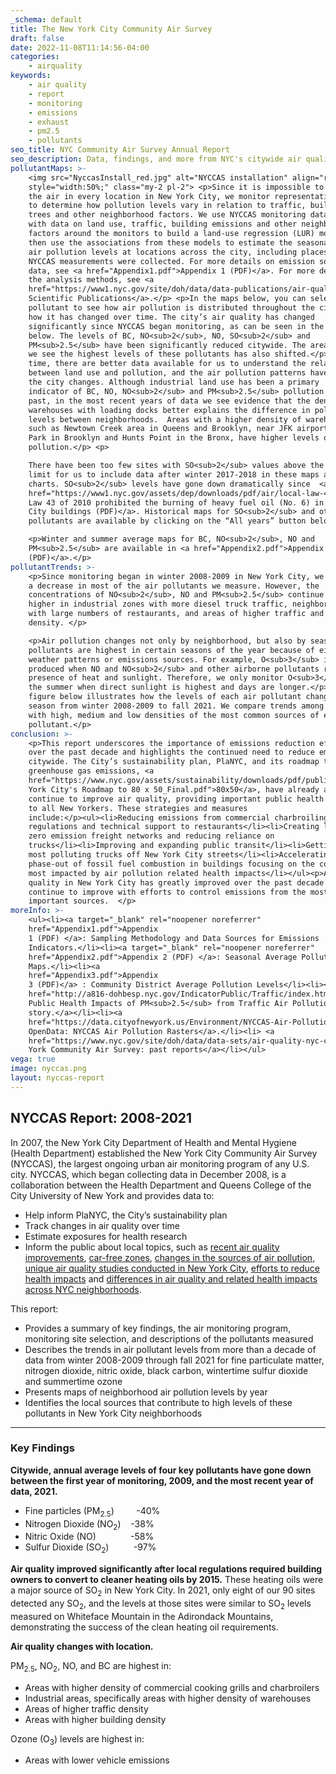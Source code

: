```yaml
---
_schema: default
title: The New York City Community Air Survey
draft: false
date: 2022-11-08T11:14:56-04:00
categories:
    - airquality
keywords:
    - air quality
    - report
    - monitoring
    - emissions
    - exhaust
    - pm2.5
    - pollutants
seo_title: NYC Community Air Survey Annual Report
seo_description: Data, findings, and more from NYC's citywide air quality monitoring program.
pollutantMaps: >-
    <img src="NyccasInstall_red.jpg" alt="NYCCAS installation" align="right"
    style="width:50%;" class="my-2 pl-2"> <p>Since it is impossible to sample
    the air in every location in New York City, we monitor representative sites
    to determine how pollution levels vary in relation to traffic, buildings,
    trees and other neighborhood factors. We use NYCCAS monitoring data along
    with data on land use, traffic, building emissions and other neighborhood
    factors around the monitors to build a land-use regression (LUR) model. We
    then use the associations from these models to estimate the seasonal average
    air pollution levels at locations across the city, including places where no
    NYCCAS measurements were collected. For more details on emission source
    data, see <a href="Appendix1.pdf">Appendix 1 (PDF)</a>. For more details on
    the analysis methods, see <a
    href="https://www1.nyc.gov/site/doh/data/data-publications/air-quality-nyc-community-air-survey.page#nyccas-pubs">NYCCAS
    Scientific Publications</a>.</p> <p>In the maps below, you can select a
    pollutant to see how air pollution is distributed throughout the city and
    how it has changed over time. The city’s air quality has changed
    significantly since NYCCAS began monitoring, as can be seen in the maps
    below. The levels of BC, NO<sub>2</sub>, NO, SO<sub>2</sub> and
    PM<sub>2.5</sub> have been significantly reduced citywide. The areas where
    we see the highest levels of these pollutants has also shifted.</p> <p>Over
    time, there are better data available for us to understand the relationships
    between land use and pollution, and the air pollution patterns have shifted as
    the city changes. Although industrial land use has been a primary
    indicator of BC, NO, NO<sub>2</sub> and PM<sub>2.5</sub> pollution in the
    past, in the most recent years of data we see evidence that the density of
    warehouses with loading docks better explains the difference in pollution
    levels between neighborhoods.  Areas with a higher density of warehouses,
    such as Newtown Creek area in Queens and Brooklyn, near JFK airport, Sunset
    Park in Brooklyn and Hunts Point in the Bronx, have higher levels of
    pollution.</p> <p>

    There have been too few sites with SO<sub>2</sub> values above the detection
    limit for us to include data after winter 2017-2018 in these maps and
    charts. SO<sub>2</sub> levels have gone down dramatically since  <a
    href="https://www1.nyc.gov/assets/dep/downloads/pdf/air/local-law-43-biodiesel-fuel-requirement.pdf">Local
    Law 43 of 2010 prohibited the burning of heavy fuel oil (No. 6) in New York
    City buildings (PDF)</a>. Historical maps for SO<sub>2</sub> and other
    pollutants are available by clicking on the “All years” button below.</p>

    <p>Winter and summer average maps for BC, NO<sub>2</sub>, NO and
    PM<sub>2.5</sub> are available in <a href="Appendix2.pdf">Appendix 2
    (PDF)</a>.</p>
pollutantTrends: >-
    <p>Since monitoring began in winter 2008-2009 in New York City, we have seen
    a decrease in most of the air pollutants we measure. However, the
    concentrations of NO<sub>2</sub>, NO and PM<sub>2.5</sub> continue to be
    higher in industrial zones with more diesel truck traffic, neighborhoods
    with large numbers of restaurants, and areas of higher traffic and building
    density. </p>

    <p>Air pollution changes not only by neighborhood, but also by season. Some
    pollutants are highest in certain seasons of the year because of either
    weather patterns or emissions sources. For example, O<sub>3</sub> is
    produced when NO and NO<sub>2</sub> and other airborne pollutants react in the
    presence of heat and sunlight. Therefore, we only monitor O<sub>3</sub> in
    the summer when direct sunlight is highest and days are longer.</p><p>The
    figure below illustrates how the levels of each air pollutant change by
    season from winter 2008-2009 to fall 2021. We compare trends among locations
    with high, medium and low densities of the most common sources of each
    pollutant.</p>
conclusion: >-
    <p>This report underscores the importance of emissions reduction efforts
    over the past decade and highlights the continued need to reduce emissions
    citywide. The City’s sustainability plan, PlaNYC, and its roadmap to reduce
    greenhouse gas emissions, <a
    href="https://www.nyc.gov/assets/sustainability/downloads/pdf/publications/New
    York City's Roadmap to 80 x 50_Final.pdf">80x50</a>, have already and will
    continue to improve air quality, providing important public health benefits
    to all New Yorkers. These strategies and measures
    include:</p><ul><li>Reducing emissions from commercial charbroiling through
    regulations and technical support to restaurants</li><li>Creating low or
    zero emission freight networks and reducing reliance on
    trucks</li><li>Improving and expanding public transit</li><li>Getting the
    most polluting trucks off New York City streets</li><li>Accelerating the
    phase-out of fossil fuel combustion in buildings focusing on the communities
    most impacted by air pollution related health impacts</li></ul><p>Air
    quality in New York City has greatly improved over the past decade and will
    continue to improve with efforts to control emissions from the most
    important sources.  </p>
moreInfo: >-
    <ul><li><a target="_blank" rel="noopener noreferrer" 
    href="Appendix1.pdf">Appendix
    1 (PDF) </a>: Sampling Methodology and Data Sources for Emissions
    Indicators.</li><li><a target="_blank" rel="noopener noreferrer"
    href="Appendix2.pdf">Appendix 2 (PDF) </a>: Seasonal Average Pollutant
    Maps.</li><li><a
    href="Appendix3.pdf">Appendix
    3 (PDF)</a> : Community District Average Pollution Levels</li><li><a
    href="http://a816-dohbesp.nyc.gov/IndicatorPublic/Traffic/index.html">The
    Public Health Impacts of PM<sub>2.5</sub> from Traffic Air Pollution data
    story.</a></li><li><a
    href="https://data.cityofnewyork.us/Environment/NYCCAS-Air-Pollution-Rasters/q68s-8qxv">NYC
    OpenData: NYCCAS Air Pollution Rasters</a>.</li><li> <a
    href="https://www.nyc.gov/site/doh/data/data-sets/air-quality-nyc-community-air-survey.page">New
    York Community Air Survey: past reports</a></li></ul>
vega: true
image: nyccas.png
layout: nyccas-report
---
```

## NYCCAS Report: 2008-2021

In 2007, the New York City Department of Health and Mental Hygiene (Health Department) established the New York City Community Air Survey (NYCCAS), the largest ongoing urban air monitoring program of any U.S. city. NYCCAS, which began collecting data in December 2008, is a collaboration between the Health Department and Queens College of the City University of New York and provides data to:

* Help inform PlaNYC, the City’s sustainability plan
* Track changes in air quality over time
* Estimate exposures for health research
* Inform the public about local topics, such as&nbsp;[recent air quality improvements](https://a816-dohbesp.nyc.gov/IndicatorPublic/beta/data-stories/breatheeasy/), [car-free zones](https://a816-dohbesp.nyc.gov/IndicatorPublic/beta/data-stories/aqts/), [changes in the sources of air pollution](https://a816-dohbesp.nyc.gov/IndicatorPublic/beta/data-stories/aq-cooking/), [unique air quality studies conducted in New York City](https://a816-dohbesp.nyc.gov/IndicatorPublic/beta/data-stories/aqsnapshots/), [efforts to reduce health impacts](https://a816-dohbesp.nyc.gov/IndicatorPublic/beta/data-stories/hia/) and [differences in air quality and related health impacts across NYC neighborhoods](https://a816-dohbesp.nyc.gov/IndicatorPublic/beta/data-stories/aq2/).

This report:

* Provides a summary of key findings, the air monitoring program, monitoring site selection, and descriptions of the pollutants measured
* Describes the trends in air pollutant levels from more than a decade of data from winter 2008-2009 through fall 2021 for fine particulate matter, nitrogen dioxide, nitric oxide, black carbon, wintertime sulfur dioxide and summertime ozone
* Presents maps of neighborhood air pollution levels by year
* Identifies the local sources that contribute to high levels of these pollutants in New York City neighborhoods

---

### Key Findings

**Citywide, annual average levels of four key pollutants have gone down between the first year of monitoring, 2009, and the most recent year of data, 2021.**

* Fine particles (PM<sub>2.5</sub>)&nbsp; &nbsp; &nbsp; &nbsp; &nbsp;-40%
* Nitrogen Dioxide (NO<sub>2</sub>)&nbsp; &nbsp; -38%
* Nitric Oxide (NO)&nbsp; &nbsp; &nbsp; &nbsp; &nbsp; &nbsp; &nbsp; -58%
* Sulfur Dioxide (SO<sub>2</sub>)&nbsp; &nbsp; &nbsp; &nbsp; &nbsp; -97%

**Air quality improved significantly after local regulations required building owners to convert to cleaner heating oils by 2015.** These heating oils were a major source of SO<sub>2</sub> in New York City. In 2021, only eight of our 90 sites detected any SO<sub>2</sub>, and the levels at those sites were similar to SO<sub>2</sub> levels measured on Whiteface Mountain in the Adirondack Mountains, demonstrating the success of the clean heating oil requirements.

**Air quality changes with location.**

PM<sub>2.5</sub>, NO<sub>2</sub>, NO, and BC are highest in:

* Areas with higher density of commercial cooking grills and charbroilers
* Industrial areas, specifically areas with higher density of warehouses
* Areas of higher traffic density
* Areas with higher building density

Ozone (O<sub>3</sub>) levels are highest in:

* Areas with lower vehicle emissions